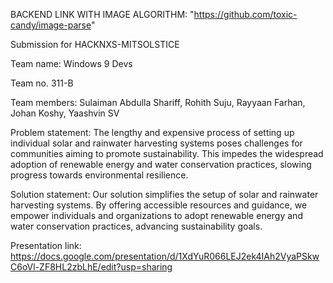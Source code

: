 BACKEND LINK WITH IMAGE ALGORITHM: "https://github.com/toxic-candy/image-parse"

Submission for HACKNXS-MITSOLSTICE

Team name: Windows 9 Devs

Team no. 311-B

Team members: Sulaiman Abdulla Shariff, Rohith Suju, Rayyaan Farhan, Johan Koshy, Yaashvin SV

Problem statement: The lengthy and expensive process of setting up individual solar and rainwater harvesting systems poses challenges for communities aiming to promote sustainability. This impedes the widespread adoption of renewable energy and water conservation practices, slowing progress towards environmental resilience.

Solution statement: Our solution simplifies the setup of solar and rainwater harvesting systems. By offering accessible resources and guidance, we empower individuals and organizations to adopt renewable energy and water conservation practices, advancing sustainability goals.

Presentation link: https://docs.google.com/presentation/d/1XdYuR066LEJ2ek4IAh2VyaPSkwC6oVl-ZF8HL2zbLhE/edit?usp=sharing

